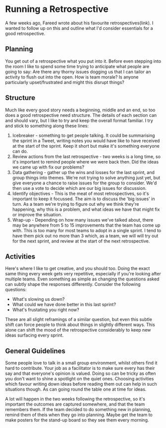 # Running a Retrospective #

A few weeks ago, Fareed wrote about his favourite retrospectives(link). I wanted to follow up on this and outline what I'd consider essentials for a good retrospective.

## Planning ##
You get out of a retrospective what you put into it. Before even stepping into the room I like to spend some time trying to anticipate what people are going to say: Are there any thorny issues dogging us that I can tailor an activity to flush out into the open. How is team morale? Is anyone particularly upset/frustrated and might this disrupt things?

## Structure ##
Much like every good story needs a beginning, middle and an end, so too does a good retrospective need structure. The details of each section can and should vary, but I like to try and keep the overall format familiar. I try and stick to something along these lines:
1. Icebreaker - something to get people talking. It could be summarising the sprint in a Tweet, writing notes you would have like to have received at the start of the sprint. Keep it short but make it's something everyone can do.
2. Review actions from the last retrospective - two weeks is a long time, so it's important to remind people where we were back then. Did the ideas we came up with fix our problems?
3. Data gathering - gather up the wins and losses for the last sprint, and group things into themes. We're not trying to solve anything just yet, but give everyone a chance to raise issues for the group to consider. We'd then use a vote to decide which are our big issues for discussion.
4. Identify objectives - This is the meat of most retrospectives, so it's important to keep it focussed. The aim is to discuss the 'big issues' in turn. As a team we're trying to figure out why we think they're happening, why this is a problem, and what ideas we have that might fix or improve the situation.
5. Wrap-up - Depending on how many issues we've talked about, there may be anywhere from 5 to 15 improvements that the team has come up with. This is too many for most teams to adopt in a single sprint. I tend to have them pick out no more than 3 which, as a team, we will will try out for the next sprint, and review at the start of the next retrospective.

## Activities ## 
Here's where I like to get creative, and you should too. Doing the exact same thing every week gets very repetitive, especially if you're looking after multiple teams. Even something as simple as changing the questions asked can subtly shape the responses differently. Consider the following questions:
* What's slowing us down?
* What could we have done better in this last sprint?
* What's frustating you right now?

These are all slight reframings of a similar question, but even this subtle shift can force people to think about things in slightly different ways. This alone can shift the mood of the retrospective considerably to keep new ideas surfacing every sprint.

## General Guidelines ## 

Some people love to talk in a small group environment, whilst others find it hard to contribute. Your job as a facilitator is to make sure every has their say and that everyone's opinion is valued. Doing so can be tricky as often you don't want to shine a spotlight on the quiet ones. Choosing activities which favour writing down ideas before reading them out can help in such situations though. As can going round the table one at time for ideas.

A lot will happen in the two weeks following the retrospective, so it's important the outcomes are captured somewhere, and that the team remembers them. If the team decided to do something new in planning, remind them of theis when they go into planning. Maybe get the team to make posters for the stand-up board so they see them every morning.
